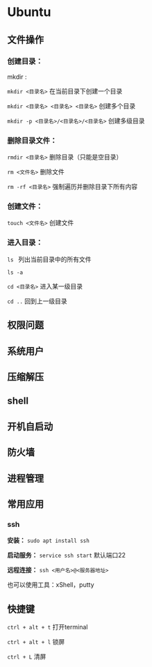 # Ubuntu

## 文件操作

### 创建目录：

mkdir :

`mkdir <目录名>` 在当前目录下创建一个目录

`mkdir <目录名> <目录名> <目录名>` 创建多个目录

`mkdir -p <目录名>/<目录名>/<目录名>` 创建多级目录

### 删除目录文件：

`rmdir <目录名>` 删除目录（只能是空目录）

`rm <文件名>` 删除文件

`rm -rf <目录名>` 强制遍历并删除目录下所有内容

### 创建文件：

`touch <文件名>` 创建文件

### 进入目录：

`ls ` 列出当前目录中的所有文件

`ls -a` 

`cd <目录名>` 进入某一级目录

`cd ..` 回到上一级目录



## 权限问题

## 系统用户

## 压缩解压

## shell

## 开机自启动

## 防火墙

## 进程管理

## 常用应用

### ssh

**安装：** `sudo apt install ssh`

**启动服务：** `service ssh start` 默认端口22

**远程连接：** `ssh <用户名>@<服务器地址>`

也可以使用工具：xShell，putty

## 快捷键

`ctrl + alt + t` 打开terminal

`ctrl + alt + l` 锁屏

`ctrl + L` 清屏

